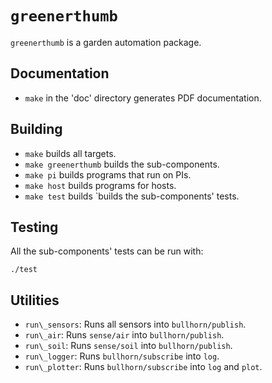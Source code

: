 # `greenerthumb`

`greenerthumb` is a garden automation package.

## Documentation

* `make` in the 'doc' directory generates PDF documentation.

## Building

* `make` builds all targets.
* `make greenerthumb` builds the sub-components.
* `make pi` builds programs that run on PIs.
* `make host` builds programs for hosts.
* `make test` builds `builds the sub-components' tests.

## Testing

All the sub-components' tests can be run with:

```
./test
```

## Utilities

* `run\_sensors`: Runs all sensors into `bullhorn/publish`.
* `run\_air`: Runs `sense/air` into `bullhorn/publish`.
* `run\_soil`: Runs `sense/soil` into `bullhorn/publish`.
* `run\_logger`: Runs `bullhorn/subscribe` into `log`.
* `run\_plotter`: Runs `bullhorn/subscribe` into `log` and `plot`.
